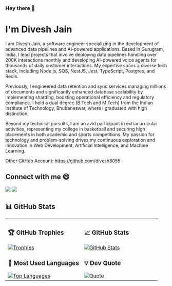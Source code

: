 ### Hey there 👋

<!--
**divesh80/divesh80** is a ✨ _special_ ✨ repository because its `README.md` (this file) appears on your GitHub profile.

Here are some ideas to get you started:

- 🔭 I’m currently working on ...
- 🌱 I’m currently learning ...
- 👯 I’m looking to collaborate on ...
- 🤔 I’m looking for help with ...
- 💬 Ask me about ...
- 📫 How to reach me: ...
- 😄 Pronouns: ...
- ⚡ Fun fact: ...
-->

# I'm Divesh Jain
I am Divesh Jain, a software engineer specializing in the development of advanced data pipelines and AI-powered applications. Based in Gurugram, India, I lead projects that involve deploying data pipelines handling over 200K interactions monthly and developing AI-powered voice agents for thousands of daily customer interactions. My expertise spans a diverse tech stack, including Node.js, SQS, NestJS, Jest, TypeScript, Postgres, and Redis.

Previously, I engineered data retention and sync services managing millions of documents and significantly enhanced database scalability by implementing sharding, boosting operational efficiency and regulatory compliance. I hold a dual degree (B.Tech and M.Tech) from the Indian Institute of Technology, Bhubaneswar, where I graduated with high distinction.

Beyond my technical pursuits, I am an avid participant in extracurricular activities, representing my college in basketball and securing high placements in both academic and sports competitions. My passion for technology and problem-solving drives my continuous exploration and innovation in Web Development, Artificial Intelligence, and Machine Learning.

Other GitHub Account: https://github.com/divesh8055

## Connect with me :smile:

<a href="https://www.linkedin.com/in/diveshjain8055/"><img src="https://img.shields.io/badge/linkedin-%230077B5.svg?&style=for-the-badge&logo=linkedin&logoColor=white" /></a>
<a href="mailto:divesh8055@gmail.com"><img src="https://img.shields.io/badge/gmail-%23D14836.svg?&style=for-the-badge&logo=gmail&logoColor=white" /></a>

## 📊 GitHub Stats

<table>
<tr>
<td valign="top" width="50%">

### 🏆 GitHub Trophies
<a href="https://github.com/ryo-ma/github-profile-trophy">
  <img src="https://github-profile-trophy.vercel.app/?username=divesh80&theme=radical" alt="Trophies" />
</a>

### 🚀 Most Used Languages
<a href="https://github.com/anuraghazra/github-readme-stats">
  <img src="https://github-readme-stats.vercel.app/api/top-langs/?username=divesh80&layout=compact&theme=radical" alt="Top Languages" />
</a>

</td>
<td valign="top" width="50%">

### 📈 GitHub Stats
<a href="https://github.com/anuraghazra/github-readme-stats">
  <img src="https://github-readme-stats.vercel.app/api?username=divesh80&show_icons=true&theme=radical" alt="GitHub Stats" />
</a>

### 💡 Dev Quote
<img src="https://quotes-github-readme.vercel.app/api?type=horizontal&theme=dark" alt="Quote" />

</td>
</tr>
</table>
